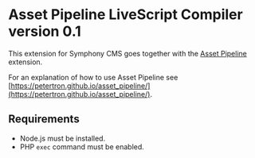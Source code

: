 # Asset Pipeline LiveScript Compiler version 0.1

This extension for Symphony CMS goes together with the [Asset Pipeline](https://github.com/Petertron/asset_pipeline/) extension.

For an explanation of how to use Asset Pipeline see [https://petertron.github.io/asset_pipeline/](https://petertron.github.io/asset_pipeline/).

## Requirements

- Node.js must be installed.
- PHP `exec` command must be enabled.